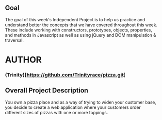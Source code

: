 ## Goal
The goal of this week's Independent Project is to help us practice and understand better the concepts that we have covered throughout this week. These include working with constructors, prototypes, objects, properties, and methods in Javascript as well as using jQuery and DOM manipulation & traversal.

# AUTHOR
### (Trinity)[https://github.com/Trinityrace/pizza.git]

## Overall Project Description
You own a pizza place and as a way of trying to widen your customer base, you decide to create a web application where your customers order different sizes of pizzas with one or more toppings. 

